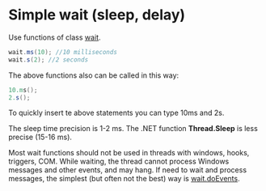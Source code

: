 # Simple wait (sleep, delay)
Use functions of class <a href='/api/Au.wait.html'>wait</a>.

```csharp
wait.ms(10); //10 milliseconds
wait.s(2); //2 seconds
```

The above functions also can be called in this way:

```csharp
10.ms();
2.s();
```

To quickly insert te above statements you can type 10ms and 2s.

The sleep time precision is 1-2 ms. The .NET function <b>Thread.Sleep</b> is less precise (15-16 ms). 

Most wait functions should not be used in threads with windows, hooks, triggers, COM. While waiting, the thread cannot process Windows messages and other events, and may hang. If need to wait and process messages, the simplest (but often not the best) way is <a href='/api/Au.wait.doEvents.html'>wait.doEvents</a>.
